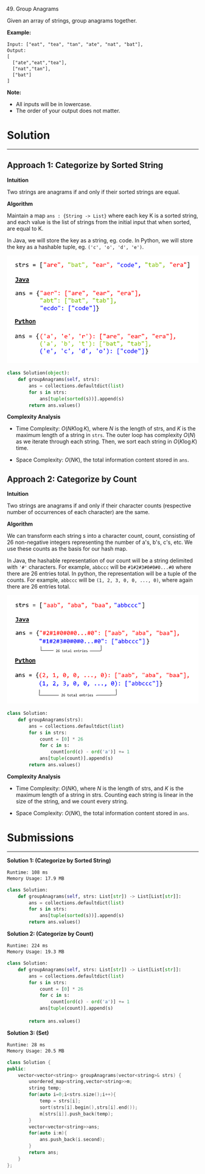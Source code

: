 49. Group Anagrams

Given an array of strings, group anagrams together.

**Example:**
```
Input: ["eat", "tea", "tan", "ate", "nat", "bat"],
Output:
[
  ["ate","eat","tea"],
  ["nat","tan"],
  ["bat"]
]
```

**Note:**

* All inputs will be in lowercase.
* The order of your output does not matter.

# Solution
---
## Approach 1: Categorize by Sorted String
**Intuition**

Two strings are anagrams if and only if their sorted strings are equal.

**Algorithm**

Maintain a map `ans : {String -> List}` where each key $\text{K}$ is a sorted string, and each value is the list of strings from the initial input that when sorted, are equal to $\text{K}$.

In Java, we will store the key as a string, eg. code. In Python, we will store the key as a hashable tuple, eg. `('c', 'o', 'd', 'e')`.

![49_groupanagrams1.png](img/49_groupanagrams1.png)

```python
class Solution(object):
    def groupAnagrams(self, strs):
        ans = collections.defaultdict(list)
        for s in strs:
            ans[tuple(sorted(s))].append(s)
        return ans.values()
```

**Complexity Analysis**

* Time Complexity: $O(NK \log K)$, where $N$ is the length of strs, and $K$ is the maximum length of a string in `strs`. The outer loop has complexity $O(N)$ as we iterate through each string. Then, we sort each string in $O(K \log K)$ time.

* Space Complexity: $O(NK)$, the total information content stored in `ans`.

## Approach 2: Categorize by Count
**Intuition**

Two strings are anagrams if and only if their character counts (respective number of occurrences of each character) are the same.

**Algorithm**

We can transform each string $\text{s}$ into a character count, $\text{count}$, consisting of 26 non-negative integers representing the number of $\text{a}$'s, $\text{b}$'s, $\text{c}$'s, etc. We use these counts as the basis for our hash map.

In Java, the hashable representation of our count will be a string delimited with `'#'` characters. For example, `abbccc` will be `#1#2#3#0#0#0...#0` where there are 26 entries total. In python, the representation will be a tuple of the counts. For example, `abbccc` will be `(1, 2, 3, 0, 0, ..., 0)`, where again there are 26 entries total.

![49_groupanagrams2.png](img/49_groupanagrams2.png)

```python
class Solution:
    def groupAnagrams(strs):
        ans = collections.defaultdict(list)
        for s in strs:
            count = [0] * 26
            for c in s:
                count[ord(c) - ord('a')] += 1
            ans[tuple(count)].append(s)
        return ans.values()
```

**Complexity Analysis**

* Time Complexity: $O(NK)$, where $N$ is the length of strs, and $K$ is the maximum length of a string in strs. Counting each string is linear in the size of the string, and we count every string.

* Space Complexity: $O(NK)$, the total information content stored in `ans`.

# Submissions
---
**Solution 1: (Categorize by Sorted String)**
```
Runtime: 108 ms
Memory Usage: 17.9 MB
```
```python
class Solution:
    def groupAnagrams(self, strs: List[str]) -> List[List[str]]:
        ans = collections.defaultdict(list)
        for s in strs:
            ans[tuple(sorted(s))].append(s)
        return ans.values()
```

**Solution 2: (Categorize by Count)**
```
Runtime: 224 ms
Memory Usage: 19.3 MB
```
```python
class Solution:
    def groupAnagrams(self, strs: List[str]) -> List[List[str]]:
        ans = collections.defaultdict(list)
        for s in strs:
            count = [0] * 26
            for c in s:
                count[ord(c) - ord('a')] += 1
            ans[tuple(count)].append(s)
            
        return ans.values()
```

**Solution 3: (Set)**
```
Runtime: 28 ms
Memory Usage: 20.5 MB
```
```c++
class Solution {
public:
    vector<vector<string>> groupAnagrams(vector<string>& strs) {
        unordered_map<string,vector<string>>m;
        string temp;
        for(auto i=0;i<strs.size();i++){
            temp = strs[i];
            sort(strs[i].begin(),strs[i].end());
            m[strs[i]].push_back(temp);
        }
        vector<vector<string>>ans;
        for(auto i:m){
            ans.push_back(i.second);
        }
        return ans;
    }
};
```